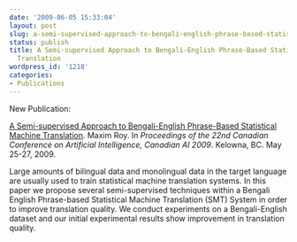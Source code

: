 ```yaml
---
date: '2009-06-05 15:33:04'
layout: post
slug: a-semi-supervised-approach-to-bengali-english-phrase-based-statistical-machine-translation
status: publish
title: A Semi-supervised Approach to Bengali-English Phrase-Based Statistical Machine
  Translation
wordpress_id: '1218'
categories:
- Publications
---
```


New Publication:

[A Semi-supervised Approach to Bengali-English Phrase-Based Statistical Machine Translation](http://www.cs.sfu.ca/~maximr/personal/maxim_paper_ai.pdf). Maxim Roy. In _Proceedings of the 22nd Canadian Conference on Artificial Intelligence, Canadian AI 2009_. Kelowna, BC. May 25-27, 2009.

Large amounts of bilingual data and monolingual data in the target language are usually used to train statistical machine translation systems. In this paper we propose several semi-supervised techniques within a Bengali English Phrase-based Statistical Machine Translation (SMT) System in order to improve translation quality. We conduct experiments on a Bengali-English dataset and our initial experimental results show improvement in translation quality.
